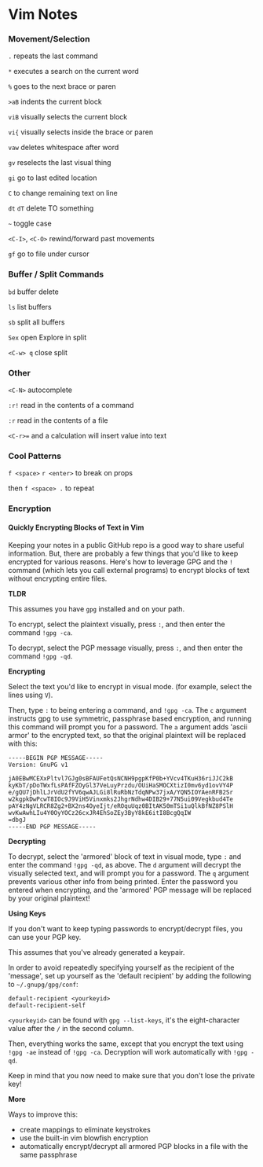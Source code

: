 # Vim Notes

### Movement/Selection

`.` repeats the last command

`*` executes a search on the current word

`%` goes to the next brace or paren

`>aB` indents the current block

`viB` visually selects the current block

`vi{` visually selects inside the brace or paren

`vaw` deletes whitespace after word

`gv` reselects the last visual thing

`gi` go to last edited location

`C` to change remaining text on line

`dt` `dT` delete TO something

`~` toggle case

`<C-I>`, `<C-O>` rewind/forward past movements

`gf` go to file under cursor


### Buffer / Split Commands

`bd` buffer delete

`ls` list buffers

`sb` split all buffers

`Sex` open Explore in split

`<C-w> q` close split


### Other

`<C-N>` autocomplete

`:r!` read in the contents of a command

`:r` read in the contents of a file

`<C-r>=` and a calculation will insert value into text

### Cool Patterns

`f <space>` `r <enter>` to break on props

then `f <space> .` to repeat

### Encryption


#### Quickly Encrypting Blocks of Text in Vim

Keeping your notes in a public GitHub repo is a good way to share useful
information.  But, there are probably a few things that you'd like to keep
encrypted for various reasons.  Here's how to leverage GPG and the `!` command
(which lets you call external programs) to encrypt blocks of text without
encrypting entire files.

__TLDR__

This assumes you have `gpg` installed and on your path.

To encrypt, select the plaintext visually, press `:`, and then enter the command `!gpg -ca`.

To decrypt, select the PGP message visually, press `:`, and then enter the command `!gpg -qd`.

__Encrypting__

Select the text you'd like to encrypt in visual mode. (for example, select the
lines using `V`).

Then, type `:` to being entering a command, and `!gpg -ca`.   The `c` argument
instructs gpg to use symmetric, passphrase based encryption, and running this
command will prompt you for a password.  The `a` argument adds 'ascii armor' to
the encrypted text, so that the original plaintext will be replaced with this:

```
-----BEGIN PGP MESSAGE-----
Version: GnuPG v1

jA0EBwMCEXxPltvl7GJg0sBFAUFetQsNCNH9pgpKfP0b+YVcv4TKuH36riJJC2kB
kyKbT/pDoTWxfLsPAfFZOyGl37VeLuyPrzdu/OUiHaSMOCXtizI0mv6yd1ovVY4P
e/gQU7jDhlLJrVdU2fYV6qwAJLGi8lRuRbNzTdqNPw37jxA/YQN5IOYAenRFB2Sr
w2kgpkDwPcwT8IOc9J9ViH5Vinxmks2JhgrNdhw4DIB29+77N5ui09Vegkbud4Te
pAY4zNgVLRCR8Zg2+BX2ns4OyeIjt/eROquUqz0BItAK50mTSi1uQlkBfNZ8PSlH
wvKwAwhLIu4Y0OyYOCz26cxJR4EhSoZEy3ByY8kE6itI8BcgQqIW
=dbgJ
-----END PGP MESSAGE-----
```

__Decrypting__

To decrypt, select the 'armored' block of text in visual mode, type `:` and
enter the command `!gpg -qd`, as above.  The `d` argument will decrypt the
visually selected text, and will prompt you for a password.  The `q` argument
prevents various other info from being printed.  Enter the password you entered
when encrypting, and the 'armored' PGP message will be replaced by your original
plaintext!

__Using Keys__

If you don't want to keep typing passwords to encrypt/decrypt files, you can use
your PGP key.

This assumes that you've already generated a keypair.

In order to avoid repeatedly specifying yourself as the recipient of the
'message', set up yourself as the 'default recipient' by adding the following to
`~/.gnupg/gpg/conf`:

```
default-recipient <yourkeyid>
default-recipient-self
```

`<yourkeyid>` can be found with `gpg --list-keys`, it's the eight-character
value after the `/` in the second column.

Then, everything works the same, except that you encrypt the text
using `!gpg -ae` instead of `!gpg -ca`.  Decryption will work automatically with
`!gpg -qd`.

Keep in mind that you now need to make sure that you don't lose the private key!


__More__

Ways to improve this:

- create mappings to eliminate keystrokes
- use the built-in vim blowfish encryption
- automatically encrypt/decrypt all armored PGP blocks in a file with the same
  passphrase
